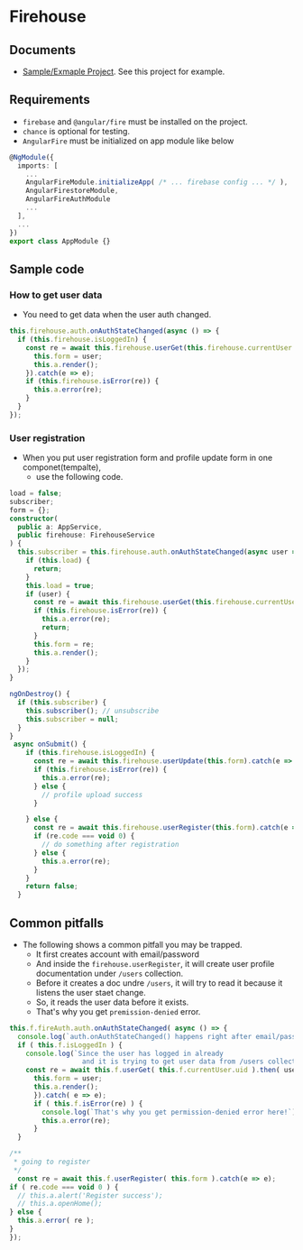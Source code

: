 # Firehouse

## Documents

* [Sample/Exmaple Project](https://github.com/thruthesky/swallow/tree/master/projects/jaeho). See this project for example.

## Requirements

* `firebase` and `@angular/fire` must be installed on the project.
* `chance` is optional for testing.
* `AngularFire` must be initialized on app module like below

```` typescript
@NgModule({
  imports: [
    ...
    AngularFireModule.initializeApp( /* ... firebase config ... */ ),
    AngularFirestoreModule,
    AngularFireAuthModule
    ...
  ],
  ...
})
export class AppModule {}
````

## Sample code

### How to get user data

* You need to get data when the user auth changed.

```` typescript
this.firehouse.auth.onAuthStateChanged(async () => {
  if (this.firehouse.isLoggedIn) {
    const re = await this.firehouse.userGet(this.firehouse.currentUser.uid).then(user => {
      this.form = user;
      this.a.render();
    }).catch(e => e);
    if (this.firehouse.isError(re)) {
      this.a.error(re);
    }
  }
});
````

### User registration

* When you put user registration form and profile update form in one componet(tempalte),
  * use the following code.

```` typescript
load = false;
subscriber;
form = {};
constructor(
  public a: AppService,
  public firehouse: FirehouseService
) {
  this.subscriber = this.firehouse.auth.onAuthStateChanged(async user => {
    if (this.load) {
      return;
    }
    this.load = true;
    if (user) {
      const re = await this.firehouse.userGet(this.firehouse.currentUser.uid).catch(e => e);
      if (this.firehouse.isError(re)) {
        this.a.error(re);
        return;
      }
      this.form = re;
      this.a.render();
    }
  });
}

ngOnDestroy() {
  if (this.subscriber) {
    this.subscriber(); // unsubscribe
    this.subscriber = null;
  }
}
 async onSubmit() {
    if (this.firehouse.isLoggedIn) {
      const re = await this.firehouse.userUpdate(this.form).catch(e => e);
      if (this.firehouse.isError(re)) {
        this.a.error(re);
      } else {
        // profile upload success
      }

    } else {
      const re = await this.firehouse.userRegister(this.form).catch(e => e);
      if (re.code === void 0) {
        // do something after registration
      } else {
        this.a.error(re);
      }
    }
    return false;
  }
````

## Common pitfalls

* The following shows a common pitfall you may be trapped.
  * It first creates account with email/password
  * And inside the `firehouse.userRegister`, it will create user profile documentation under
    `/users` collection.
  * Before it creates a doc undre `/users`, it will try to read it because it listens the user staet change.
  * So, it reads the user data before it exists.
  * That's why you get `premission-denied` error.

```` typescript
this.f.fireAuth.auth.onAuthStateChanged( async () => {
  console.log(`auth.onAuthStateChanged() happens right after email/password registration before updated /users collection`);
  if ( this.f.isLoggedIn ) {
    console.log(`Since the user has logged in already
                  and it is trying to get user data from /users collection which is not exists yet.`);
    const re = await this.f.userGet( this.f.currentUser.uid ).then( user => {
      this.form = user;
      this.a.render();
      }).catch( e => e);
      if ( this.f.isError(re) ) {
        console.log(`That's why you get permission-denied error here!`);
        this.a.error(re);
      }
  }

/**
 * going to register
 */
  const re = await this.f.userRegister( this.form ).catch(e => e);
if ( re.code === void 0 ) {
  // this.a.alert('Register success');
  // this.a.openHome();
} else {
  this.a.error( re );
}
});
````
